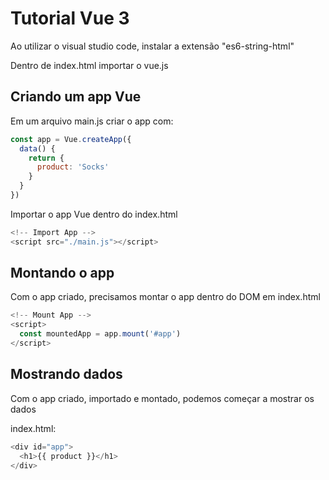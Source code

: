 # Tutorial Vue 3

Ao utilizar o visual studio code, instalar a extensão "es6-string-html"

Dentro de index.html importar o vue.js

## Criando um app Vue

Em um arquivo main.js criar o app com:
```javascript
const app = Vue.createApp({
  data() {
    return {
      product: 'Socks'
    }
  }
})
```
Importar o app Vue dentro do index.html
```javascript
<!-- Import App -->
<script src="./main.js"></script>
```

## Montando o app

Com o app criado, precisamos montar o app dentro do DOM em index.html

```javascript
<!-- Mount App -->
<script>
  const mountedApp = app.mount('#app')
</script>
```
## Mostrando dados

Com o app criado, importado e montado, podemos começar a mostrar os dados

index.html:

```javascript
<div id="app">
  <h1>{{ product }}</h1>
</div>
```




